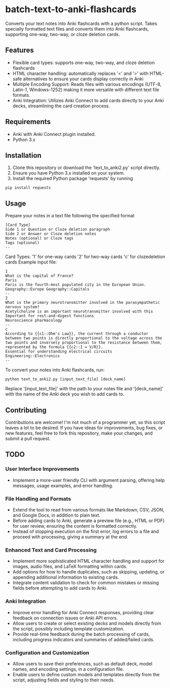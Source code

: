 # batch-text-to-anki-flashcards
Converts your text notes into Anki flashcards with a python script. Takes specially formatted text files and converts them into Anki flashcards, supporting one-way, two-way, or cloze deletion cards.

## Features
- Flexible card types: supports one-way, two-way, and cloze deletion flashcards
- HTML character handling: automatically replaces '<' and '>' with HTML-safe alternatives to ensure your cards display correctly in Anki
- Multiple Encoding Support: Reads files with various encodings (UTF-8, Latin-1, Windows-1252) making it more versatile with different text file formats.
- Anki Integration: Utilizes Anki Connect to add cards directly to your Anki decks, streamlining the card creation process.

## Requirements
- Anki with Anki Connect plugin installed.
- Python 3.x

## Installation
1. Clone this repository or download the 'text_to_anki2.py' script directly.
2. Ensure you have Python 3.x installed on your system.
3. Install the required Python package 'requests' by running
```shell
pip install requests
```

## Usage
Prepare your notes in a text file following the specified format
```Text
[Card Type]
Side 1 or Question or Cloze deletion paragraph
Side 2 or Answer or Cloze deletion notes
Notes (optional) or Cloze tags
Tags (optional)
--
```
Card Types:
'1' for one-way cards
'2' for two-way cards
'c' for clozedeletion cards
Example input file:
```Text
1
What is the capital of France?
Paris
Paris is the fourth-most populated city in the European Union.
Geography::Europe Geography::Capitals
--
2
What is the primary neurotransmitter involved in the parasympathetic nervous system?
Acetylcholine is an important neurotransmitter involved with this
Important for rest-and-digest functions
Neuroscience pharmacology
--
c
According to {{c1::Ohm's Law}}, the current through a conductor between two points is directly proportional to the voltage across the two points and inversely proportional to the resistance between them, represented by the formula {{c2::I = V/R}}.
Essential for understanding electrical circuits
Engineering::Electronics
--
```
To convert your notes into Anki flashcards, run:
```shell
python text_to_anki2.py [input_text_file] [deck_name]
```
Replace '[input_text_file]' with the path to your notes file and '[deck_name]' with the name of the Anki deck you wish to add cards to.

## Contributing
Contributions are welcome! I'm not much of a programmer yet, so this script leaves a lot to be desired. If you have ideas for improvements, bug fixes, or new features, feel free to fork this repository, make your changes, and submit a pull request.

## TODO
### User Interface Improvements
- Implement a more-user friendly CLI with argument parsing, offering help messages, usage examples, and error handling.
### File Handling and Formats
- Extend the tool to read from various formats like Markdown, CSV, JSON, and Google Docs, in addition to plain text.
- Before adding cards to Anki, generate a preview file (e.g., HTML or PDF) for user review, ensuring the content is formatted correctly.
- Instead of stopping execution on the first error, log errors to a file and proceed with processing, giving a summary at the end.
### Enhanced Text and Card Processing
- Implement more sophisticated HTML character handling and support for images, audio files, and LaTeX formatting within cards.
- Add options for how to handle duplicates, such as skipping, updating, or appending additional information to existing cards.
- Integrate content validation to check for common mistakes or missing fields before attempting to add cards to Anki.
### Anki Integration
- Improve error handling for Anki Connect responses, providing clear feedback on connection issues or Anki API errors.
- Allow users to create or select existing decks and models directly from the script, possibly including template customization.
- Provide real-time feedback during the batch processing of cards, including progress indicators and summaries of added/failed cards.
### Configuration and Customization
- Allow users to save their preferences, such as default deck, model names, and encoding settings, in a configuration file.
- Enable users to define custom models and templates directly from the script, adjusting fields and styling to their needs.
